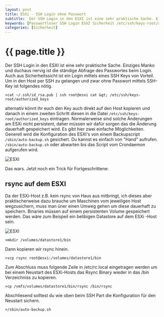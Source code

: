 ```yaml
---
layout: post
title: ESXi - SSH Login ohne Passwort
subtitle:  Der SSH Login in den ESXI ist eine sehr praktische Sache. Einziges Manko und duchaus nervig ist die ständige Abfrage des Passwortes beim Login. Auch aus Sicherheitssicht ist ein Login mittels eines SSH Keys von Vorteil. Um in den  Host per SSH zu gelangen und zwar ohne Passwort mittels SSH-Key ist folgendes nötig.
keywords: [Passwortloser SSH Login ESXI Sicherheit /etc/ssh/keys-root/authorized_keys /sbin/auto-backup.sh]
categories: [Sicherheit]
---
```

# {{ page.title }}

Der SSH Login in den ESXI ist eine sehr praktische Sache. Einziges Manko und duchaus nervig ist die ständige Abfrage des Passwortes beim Login. Auch aus Sicherheitssicht ist ein Login mittels eines SSH Keys von Vorteil. Um in den Host per SSH zu gelangen und zwar ohne Passwort mittels SSH-Key ist folgendes nötig.

```
>cat ~/.ssh/id_rsa.pub | ssh root@esxi cat &gt; /etc/ssh/keys-root/authorized_keys
```

alternativ könnt ihr euch den Key auch direkt auf den Host kopieren und danach in einem zweiten Schritt diesen in die Datei `/etc/ssh/keys-root/authorized_keys` eintragen. Normalerweise sind solche Änderungen am ESXi nicht persistent, daher müssen wir dafür sorgen das die Änderung dauerhaft gespeichert wird. Es gibt hier zwei einfache Möglichkeiten. Generell wird die Konfiguration des ESXI's von einem Backupscript `/sbin/auto-backup.sh` gesichert. Du kannst es einfach von "Hand" aufrufen. `/sbin/auto-backup.sh` oder abwarten bis das Script vom Crondaemon aufgerufen wird.


![ESXI](../../img/ESXI_Screen1-300x55.png)


Das wars. Jetzt noch ein Trick für Fortgeschrittene:

## rsync auf dem ESXI

Da der ESXi-Host z.B. kein rsync von Haus aus mitbringt, ich dieses aber praktischerweise dazu brauche um Maschinen vom jeweiligen Host wegzusichern, muss man üner einen Umweg gehen um diese dauerhaft zu speichern. Binaries müssen auf einem persistenten Volume gespeichert werden. Das wäre zum Beispeil ein belibigen Datastore auf dem ESXi -Host sein.

![ESXI](../../img//esxi_datastore-300x133.png)

```>mkdir /volumes/datastore1/bin```

Dann kopieren wir rsync hinein.

```>scp rsync root@esxi:/volumes/datastore1/bin```

Zum Abschluss muss folgende Zeile in /etc/rc.local eingetragen werden um bei einem Neustart des ESXi-Hosts das Rsync Binary wieder in das /bin Verzeichniss zu kopieren.

```>cp /vmfs/volumes/datastore1/bin/rsync /bin/rsync```

Abschliesend solltest du wie oben beim SSH Part die Konfiguration für den Neustart sichern.

```>/sbin/auto-backup.sh```
